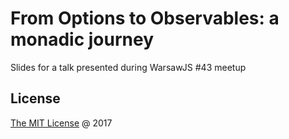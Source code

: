 # From Options to Observables: a monadic journey

Slides for a talk presented during WarsawJS #43 meetup

## License

[The MIT License](http://en.wikipedia.org/wiki/MIT_License) @ 2017
